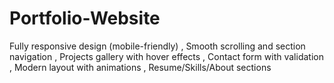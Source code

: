 # Portfolio-Website
Fully responsive design (mobile-friendly)  , Smooth scrolling and section navigation  , Projects gallery with hover effects , Contact form with validation  , Modern layout with animations  , Resume/Skills/About sections
